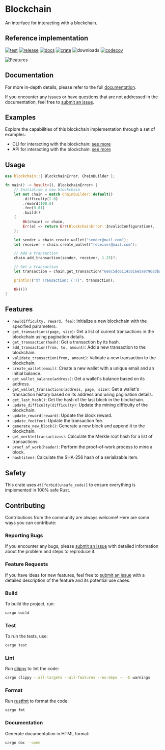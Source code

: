 # Blockchain

An interface for interacting with a blockchain.

## Reference implementation

[![test](https://github.com/slavik-pastushenko/blockchain-rs/actions/workflows/test.yml/badge.svg)](https://github.com/slavik-pastushenko/blockchain-rs/actions/workflows/test.yml)
[![release](https://github.com/slavik-pastushenko/blockchain-rs/actions/workflows/release.yml/badge.svg?event=workflow_dispatch)](https://github.com/slavik-pastushenko/blockchain-rs/actions/workflows/release.yml)
[![docs](https://docs.rs/blockchain-cli/badge.svg)](https://docs.rs/blockchain-cli)
[![crate](https://img.shields.io/crates/v/blockchain-cli.svg)](https://crates.io/crates/blockchain-cli)
![downloads](https://img.shields.io/crates/d/blockchain-cli)
[![codecov](https://codecov.io/gh/slavik-pastushenko/blockchain-rs/graph/badge.svg?token=9EL0F6725A)](https://codecov.io/gh/slavik-pastushenko/blockchain-rs)

![Features](https://github.com/slavik-pastushenko/blockchain-rs/assets/16807375/28123ed1-aa79-40d7-a59a-3a0710acc381)

## Documentation

For more in-depth details, please refer to the full [documentation](https://docs.rs/blockchain-cli).

If you encounter any issues or have questions that are not addressed in the documentation, feel free to [submit an issue](https://github.com/slavik-pastushenko/blockchain-rs/issues).

## Examples

Explore the capabilities of this blockchain implementation through a set of examples:

- CLI for interacting with the blockchain: [see more](https://github.com/slavik-pastushenko/blockchain-rs/tree/main/examples/cli)
- API for interacting with the blockchain: [see more](https://github.com/slavik-pastushenko/blockchain-rs/tree/main/examples/api-axum)

## Usage

```rust
use blockchain::{ BlockchainError, ChainBuilder };

fn main() -> Result<(), BlockchainError> {
    // Initialise a new blockchain
    let mut chain = match ChainBuilder::default()
        .difficulty(2.0)
        .reward(100.0)
        .fee(0.01)
        .build()
    {
        Ok(chain) => chain,
        Err(e) => return Err(BlockchainError::InvalidConfiguration),
    };

    let sender = chain.create_wallet("sender@mail.com");
    let receiver = chain.create_wallet("receiver@mail.com");

    // Add a transaction
    chain.add_transaction(sender, receiver, 1.25)?;

    // Get a transaction
    let transaction = chain.get_transaction("6e8c5dc01145016e5a979683ba7e13bafaf85e765490aa33c0bba1f41cf581ed")?;

    println!("📦 Transaction: {:?}", transaction);

    Ok(())
}
```

## Features

- `new(difficulty, reward, fee)`: Initialize a new blockchain with the specified parameters.
- `get_transactions(page, size)`: Get a list of current transactions in the blockchain using pagination details.
- `get_transaction(hash)`: Get a transaction by its hash.
- `add_transaction(from, to, amount)`: Add a new transaction to the blockchain.
- `validate_transaction(from, amount)`: Validate a new transaction to the blockchain.
- `create_wallet(email)`: Create a new wallet with a unique email and an initial balance.
- `get_wallet_balance(address)`: Get a wallet's balance based on its address.
- `get_wallet_transactions(address, page, size)`: Get a wallet's transaction history based on its address and using pagination details.
- `get_last_hash()`: Get the hash of the last block in the blockchain.
- `update_difficulty(difficulty)`: Update the mining difficulty of the blockchain.
- `update_reward(reward)`: Update the block reward.
- `update_fee(fee)`: Update the transaction fee.
- `generate_new_block()`: Generate a new block and append it to the blockchain.
- `get_merkle(transactions)`: Calculate the Merkle root hash for a list of transactions.
- `proof_of_work(header)`: Perform the proof-of-work process to mine a block.
- `hash(item)`: Calculate the SHA-256 hash of a serializable item.

## Safety

This crate uses `#![forbid(unsafe_code)]` to ensure everything is implemented in 100% safe Rust.

## Contributing

Contributions from the community are always welcome! Here are some ways you can contribute:

### Reporting Bugs

If you encounter any bugs, please [submit an issue](https://github.com/slavik-pastushenko/blockchain-rs/issues) with detailed information about the problem and steps to reproduce it.

### Feature Requests

If you have ideas for new features, feel free to [submit an issue](https://github.com/slavik-pastushenko/blockchain-rs/issues) with a detailed description of the feature and its potential use cases.

### Build

To build the project, run:

```bash
cargo build
```

### Test

To run the tests, use:

```bash
cargo test
```

### Lint

Run [clippy](https://github.com/rust-lang/rust-clippy) to lint the code:

```bash
cargo clippy --all-targets --all-features --no-deps -- -D warnings
```

### Format

Run [rustfmt](https://github.com/rust-lang/rustfmt) to format the code:

```bash
cargo fmt
```

### Documentation

Generate documentation in HTML format:

```bash
cargo doc --open
```
